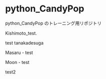 # python_CandyPop

python_CandyPop のトレーニング用リポジトリ

Kishimoto_test.

test tanakadesuga

Masaru - test

Moon - test

test2

